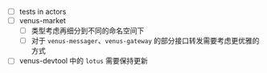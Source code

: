 - [ ] tests in actors
- [ ] venus-market
  - [ ] 类型考虑再细分到不同的命名空间下
  - [ ] 对于 `venus-messager`、`venus-gateway` 的部分接口转发需要考虑更优雅的方式

- [ ] venus-devtool 中的 `lotus` 需要保持更新
